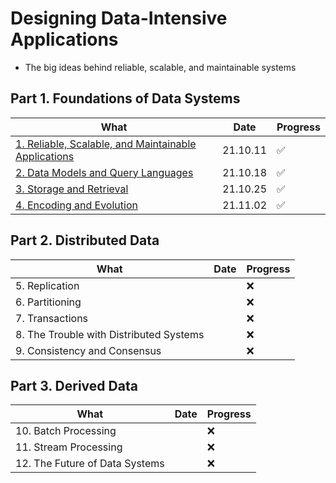 # Designing Data-Intensive Applications

- The big ideas behind reliable, scalable, and maintainable systems

## Part 1. Foundations of Data Systems

|What|Date|Progress|
|-----|----|---|
|[1. Reliable, Scalable, and Maintainable Applications](part1_foundations_of_data_systems/01_reliable_scalable_and_maintainable_applications.md)|21.10.11|:white_check_mark:|
|[2. Data Models and Query Languages](part1_foundations_of_data_systems/02_data_models_and_query_languages.md)|21.10.18|:white_check_mark:|
|[3. Storage and Retrieval](part1_foundations_of_data_systems/03_storage_and_retrieval.md)| 21.10.25 |:white_check_mark:|
|[4. Encoding and Evolution](part1_foundations_of_data_systems/04_encoding_and_evolution.md)| 21.11.02 |:white_check_mark:|

## Part 2. Distributed Data

|What|Date|Progress|
|-----|----|---|
|5. Replication| |:x:|
|6. Partitioning| |:x:|
|7. Transactions| |:x:|
|8. The Trouble with Distributed Systems| |:x:|
|9. Consistency and Consensus| |:x:|

## Part 3. Derived Data

|What|Date|Progress|
|-----|----|---|
|10. Batch Processing| |:x:|
|11. Stream Processing| |:x:|
|12. The Future of Data Systems| |:x:|
